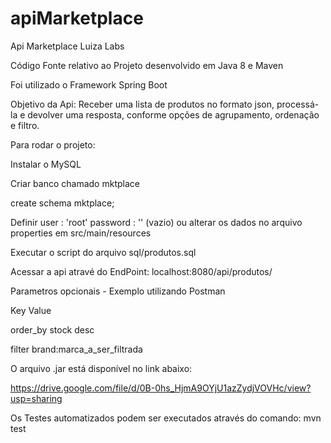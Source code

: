 # apiMarketplace
Api Marketplace Luiza Labs

Código Fonte relativo ao Projeto desenvolvido em Java 8 e Maven

Foi utilizado o Framework Spring Boot

Objetivo da Api: 
Receber uma lista de produtos no formato json, processá-la e devolver uma resposta, conforme opções de agrupamento, ordenação e filtro.

Para rodar o projeto:

Instalar o MySQL

Criar banco chamado mktplace

create schema mktplace;

Definir user : 'root'   password : '' (vazio) ou alterar os dados no arquivo properties em src/main/resources

Executar o script do arquivo sql/produtos.sql

Acessar a api atravé do EndPoint: localhost:8080/api/produtos/

Parametros opcionais - Exemplo utilizando Postman

Key               Value

order_by          stock desc

filter            brand:marca_a_ser_filtrada

O arquivo .jar está disponível no link abaixo:

https://drive.google.com/file/d/0B-0hs_HjmA9OYjU1azZydjVOVHc/view?usp=sharing

Os Testes automatizados podem ser executados através do comando:  mvn test
